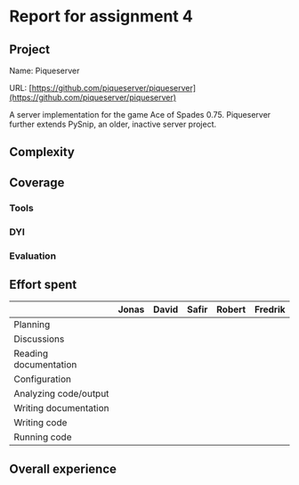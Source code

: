 # Report for assignment 4

## Project

Name: Piqueserver

URL: [https://github.com/piqueserver/piqueserver](https://github.com/piqueserver/piqueserver)

A server implementation for the game Ace of Spades 0.75. Piqueserver further extends PySnip, an older, inactive server project.

## Complexity

## Coverage

### Tools

### DYI

### Evaluation

## Effort spent

|                     |Jonas|David|Safir|Robert|Fredrik|
|---------------------|-----|-----|-----|------|-------|
|Planning             |     |     |     |      |       |
|Discussions          |     |     |     |      |       |
|Reading documentation|     |     |     |      |       |
|Configuration        |     |     |     |      |       |
|Analyzing code/output|     |     |     |      |       |
|Writing documentation|     |     |     |      |       |
|Writing code         |     |     |     |      |       |
|Running code         |     |     |     |      |       |

## Overall experience
